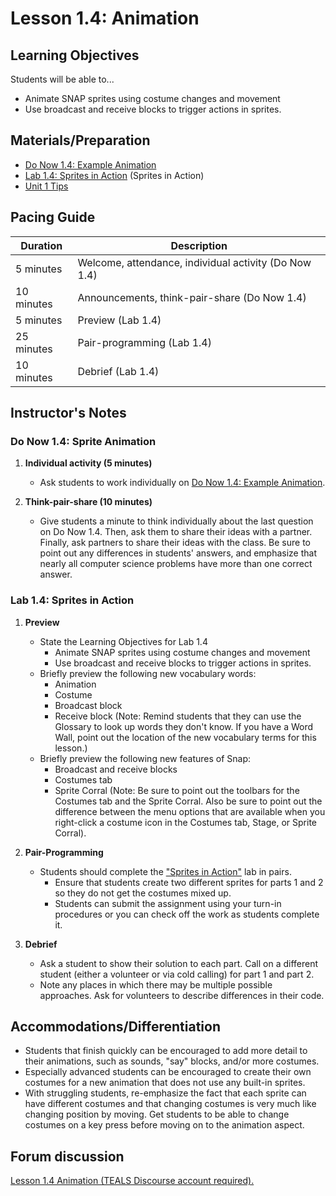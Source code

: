 <!--- REVISED -->
# Lesson 1.4: Animation

## Learning Objectives

Students will be able to...

-   Animate SNAP sprites using costume changes and movement
-   Use broadcast and receive blocks to trigger actions in sprites.  

## Materials/Preparation

-   [Do Now 1.4: Example Animation](do_now_14.md)  
-   [Lab 1.4: Sprites in Action](lab_14.md) (Sprites in Action) 
-   [Unit 1 Tips](unit_1_tips.md)

## Pacing Guide

| Duration   | Description                                   |
| ---------- | --------------------------------------------- |
| 5 minutes  | Welcome, attendance, individual activity (Do Now 1.4)|
| 10 minutes | Announcements, think-pair-share (Do Now 1.4)  |
| 5 minutes | Preview (Lab 1.4) |
| 25 minutes | Pair-programming (Lab 1.4) |
| 10 minutes | Debrief (Lab 1.4)  |

## Instructor's Notes

### Do Now 1.4: Sprite Animation ###

1.  **Individual activity (5 minutes)** 
    - Ask students to work individually on [Do Now 1.4: Example Animation](do_now_14.md). 

2.  **Think-pair-share (10 minutes)** 
    - Give students a minute to think individually about the last question on Do Now 1.4. Then, ask them to share their ideas with a partner. Finally, ask partners to share their ideas with the class. Be sure to point out any differences in students' answers, and emphasize that nearly all computer science problems have more than one correct answer.

### Lab 1.4: Sprites in Action ###

1.  **Preview** 
    -  State the Learning Objectives for Lab 1.4 
        -   Animate SNAP sprites using costume changes and movement
        -   Use broadcast and receive blocks to trigger actions in sprites. 
    -  Briefly preview the following new vocabulary words:
        - Animation
        - Costume
        - Broadcast block
        - Receive block
        (Note: Remind students that they can use the Glossary to look up words they don't know. If you have a Word Wall, point out the location of the new vocabulary terms for this lesson.)
    - Briefly preview the following new features of Snap:
        - Broadcast and receive blocks
        - Costumes tab
        - Sprite Corral
        (Note: Be sure to point out the toolbars for the Costumes tab and the Sprite Corral. Also be sure to point out the difference between the menu options that are available when you right-click a costume icon in the Costumes tab, Stage, or Sprite Corral).       
    
2.  **Pair-Programming** 
    -   Students should complete the ["Sprites in Action"](lab_14.md) lab in pairs.
        -   Ensure that students create two different sprites for parts 1 and 2 so they do not get the costumes mixed up.
        -   Students can submit the assignment using your turn-in procedures or you can check off the work as students complete it.
        
3. **Debrief** 
    -   Ask a student to show their solution to each part. Call on a different student (either a volunteer or via cold calling) for part 1 and part 2.
    -   Note any places in which there may be multiple possible approaches. Ask for volunteers to describe differences in their code.

## Accommodations/Differentiation

-   Students that finish quickly can be encouraged to add more detail to their animations, such as sounds, "say" blocks, and/or more costumes.
-   Especially advanced students can be encouraged to create their own costumes for a new animation that does not use any built-in sprites.
-   With struggling students, re-emphasize the fact that each sprite can have different costumes and that changing costumes is very much like changing position by moving. Get students to be able to change costumes on a key press before moving on to the animation aspect.

## Forum discussion

<a href="http://forums.tealsk12.org/c/unit-1-snap-basics/lesson-1-4-animation" target="_blank">
Lesson 1.4 Animation (TEALS Discourse account required).</a>
